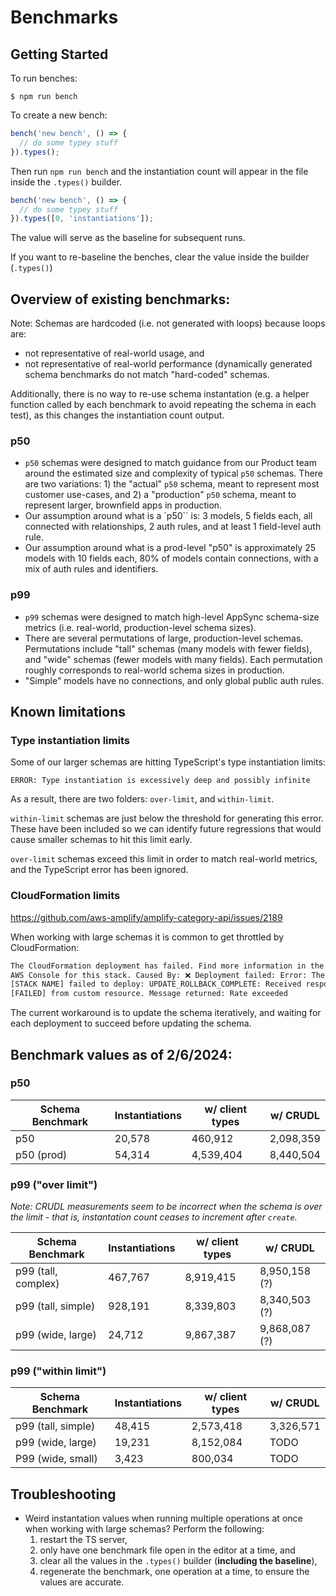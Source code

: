 # Benchmarks

## Getting Started

To run benches:

```
$ npm run bench
```

To create a new bench:

```ts
bench('new bench', () => {
  // do some typey stuff
}).types();
```

Then run `npm run bench` and the instantiation count will appear in the file inside the `.types()` builder.

```ts
bench('new bench', () => {
  // do some typey stuff
}).types([0, 'instantiations']);
```

The value will serve as the baseline for subsequent runs.

If you want to re-baseline the benches, clear the value inside the builder (`.types()`)

## Overview of existing benchmarks:

Note: Schemas are hardcoded (i.e. not generated with loops) because loops are:

- not representative of real-world usage, and
- not representative of real-world performance (dynamically generated schema
  benchmarks do not match "hard-coded" schemas.

Additionally, there is no way to re-use schema instantation (e.g. a helper function
called by each benchmark to avoid repeating the schema in each test), as this
changes the instantiation count output.

### p50

- `p50` schemas were designed to match guidance from our Product team around
  the estimated size and complexity of typical `p50` schemas. There are two
  variations: 1) the "actual" `p50` schema, meant to represent most customer
  use-cases, and 2) a "production" `p50` schema, meant to represent larger,
  brownfield apps in production.
- Our assumption around what is a `p50`` is: 3 models, 5 fields each, all
  connected with relationships, 2 auth rules, and at least 1 field-level auth
  rule.
- Our assumption around what is a prod-level "p50" is approximately 25 models
  with 10 fields each, 80% of models contain connections, with a mix of auth
  rules and identifiers.

### p99

- `p99` schemas were designed to match high-level AppSync schema-size metrics
  (i.e. real-world, production-level schema sizes).
- There are several permutations of large, production-level schemas. Permutations
  include "tall" schemas (many models with fewer fields), and "wide" schemas
  (fewer models with many fields). Each permutation roughly corresponds to
  real-world schema sizes in production.
- "Simple" models have no connections, and only global public auth rules.

## Known limitations

### Type instantiation limits

Some of our larger schemas are hitting TypeScript's type instantiation limits:

`ERROR: Type instantiation is excessively deep and possibly infinite`

As a result, there are two folders: `over-limit`, and `within-limit`.

`within-limit` schemas are just below the threshold for generating this error.
These have been included so we can identify future regressions that would cause
smaller schemas to hit this limit early.

`over-limit` schemas exceed this limit in order to match real-world metrics, and
the TypeScript error has been ignored.

### CloudFormation limits

https://github.com/aws-amplify/amplify-category-api/issues/2189

When working with large schemas it is common to get throttled by CloudFormation:

```bash
The CloudFormation deployment has failed. Find more information in the CloudFormation
AWS Console for this stack. Caused By: ❌ Deployment failed: Error: The stack named
[STACK NAME] failed to deploy: UPDATE_ROLLBACK_COMPLETE: Received response status
[FAILED] from custom resource. Message returned: Rate exceeded
```

The current workaround is to update the schema iteratively, and waiting for each
deployment to succeed before updating the schema.

## Benchmark values as of 2/6/2024:

### p50

| Schema Benchmark | Instantiations | w/ client types | w/ CRUDL  |
| ---------------- | -------------- | --------------- | --------- |
| p50              | 20,578         | 460,912         | 2,098,359 |
| p50 (prod)       | 54,314         | 4,539,404       | 8,440,504 |

### p99 ("over limit")

_Note: CRUDL measurements seem to be incorrect when the schema is over the limit -
that is, instantation count ceases to increment after `create`._

| Schema Benchmark    | Instantiations | w/ client types | w/ CRUDL      |
| ------------------- | -------------- | --------------- | ------------- |
| p99 (tall, complex) | 467,767        | 8,919,415       | 8,950,158 (?) |
| p99 (tall, simple)  | 928,191        | 8,339,803       | 8,340,503 (?) |
| p99 (wide, large)   | 24,712         | 9,867,387       | 9,868,087 (?) |

### p99 ("within limit")

| Schema Benchmark   | Instantiations | w/ client types | w/ CRUDL  |
| ------------------ | -------------- | --------------- | --------- |
| p99 (tall, simple) | 48,415         | 2,573,418       | 3,326,571 |
| p99 (wide, large)  | 19,231         | 8,152,084       | TODO      |
| P99 (wide, small)  | 3,423          | 800,034         | TODO      |

## Troubleshooting

- Weird instantation values when running multiple operations at once when
  working with large schemas? Perform the following:
  1. restart the TS server,
  2. only have one benchmark file open in the editor at a time, and
  3. clear all the values in the `.types()` builder (**including the baseline**),
  4. regenerate the benchmark, one operation at a time, to ensure the values are
     accurate.

